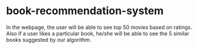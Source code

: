 # book-recommendation-system
In the webpage, the user will be able to see top 50 movies based on ratings. Also if a user likes a particular book, he/she will be able to see the 5 similar books suggested by our algorithm.
